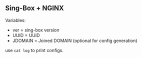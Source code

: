 Sing-Box + NGINX
----------------

Variables:
 * ver = sing-box version
 * UUID = UUID
 * JDOMAIN = Joined DOMAIN (optional for config generation)

use `cat log` to print configs.
